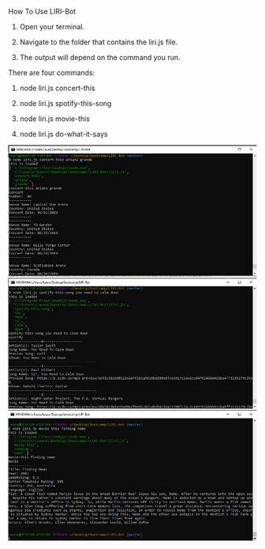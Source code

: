 How To Use LIRI-Bot

1. Open your terminal.

2. Navigate to the folder that contains the liri.js file.

3. The output will depend on the command you run.

There are four commands: 

1. node liri.js concert-this

2. node liri.js spotify-this-song

3. node liri.js movie-this

4. node liri.js do-what-it-says

![LIRI-Bot](assets/images/concert-this.png)
![LIRI-Bot](assets/images/spotify-this-song.PNG)
![LIRI-Bot](assets/images/movie-this.png)
